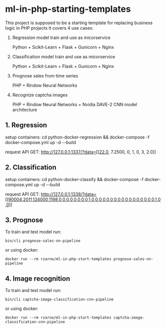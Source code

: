 # ml-in-php-starting-templates
This project is supposed to be a starting template for replacing business logic in PHP projects 
It covers 4 use cases:

1. Regression model train and use as micorservice

    Python + Scikit-Learn + Flask + Gunicorn + Nginx

1. Classification model train and use as micorservice

    Python + Scikit-Learn + Flask + Gunicorn + Nginx

1. Prognose sales from time series

    PHP + Rindow Neural Networks

1. Recognize captcha images

   PHP + Rindow Neural Networks + Nvidia DAVE-2 CNN model architecture



## 1. Regression

setup containers:
cd python-docker-regression &&  docker-compose -f docker-compose.yml up -d --build

request API GET:
http://127.0.0.1:1337/?data=[[22.0, 7.2500, 0, 1, 0, 3, 2.0]]

## 2. Classification

setup containers:
cd python-docker-classify &&  docker-compose -f docker-compose.yml up -d --build

request API GET:
http://127.0.0.1:1338/?data=[[90004,2011,124000,1198,0,0,0,0,0,0,0,0,1,0,0,0,0,0,0,0,0,0,0,0,0,0,0,0,0,0,1,0,0]]

## 3. Prognose

To train and test model run:

`bin/cli prognose-sales-nn-pipeline`

or using docker:

`docker run --rm rzarno/ml-in-php-start-templates prognose-sales-nn-pipeline`

## 4. Image recognition

To train and test model run:

`bin/cli captcha-image-classification-cnn-pipeline`

or using docker:

`docker run --rm rzarno/ml-in-php-start-templates captcha-image-classification-cnn-pipeline`